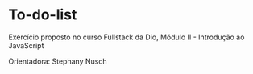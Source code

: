 # To-do-list
Exercício proposto no curso Fullstack da Dio, Módulo II - Introdução ao JavaScript

Orientadora: Stephany Nusch

